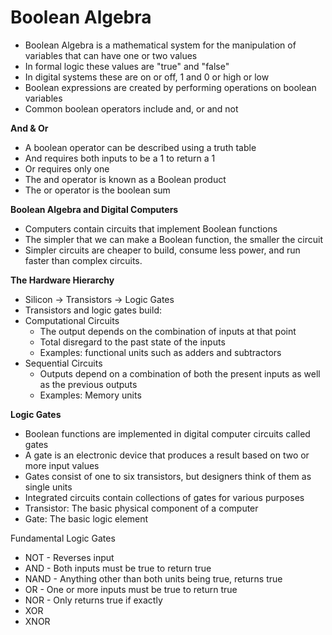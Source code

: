 # Boolean Algebra

- Boolean Algebra is a mathematical system for the manipulation of variables that can have one or two values
- In formal logic these values are "true" and "false" 
- In digital systems these are on or off, 1 and 0 or high or low
- Boolean expressions are created by performing operations on boolean variables
- Common boolean operators include and, or and not

**And & Or**

- A boolean operator can be described using a truth table
- And requires both inputs to be a 1 to return a 1
- Or requires only one
- The and operator is known as a Boolean product
- The or operator is the boolean sum

**Boolean Algebra and Digital Computers**
- Computers contain circuits that implement Boolean functions
- The simpler that we can make a Boolean function, the smaller the circuit
- Simpler circuits are cheaper to build, consume less power, and run faster than complex circuits. 

**The Hardware Hierarchy**
- Silicon -> Transistors -> Logic Gates
- Transistors and logic gates build:
- Computational Circuits
	- The output depends on the combination of inputs at that point
	- Total disregard to the past state of the inputs
	- Examples: functional units such as adders and subtractors
- Sequential Circuits
	- Outputs depend on a combination of both the present inputs as well as the previous outputs
	- Examples: Memory units

**Logic Gates**
- Boolean functions are implemented in digital computer circuits called gates
- A gate is an electronic device that produces a result based on two or more input values
- Gates consist of one to six transistors, but designers think of them as single units
- Integrated circuits contain collections of gates for various purposes
- Transistor: The basic physical component of a computer
- Gate: The basic logic element

Fundamental Logic Gates

- NOT - Reverses input
- AND - Both inputs must be true to return true
- NAND - Anything other than both units being true, returns true
- OR - One or more inputs must be true to return true
- NOR - Only returns true if exactly 
- XOR
- XNOR

